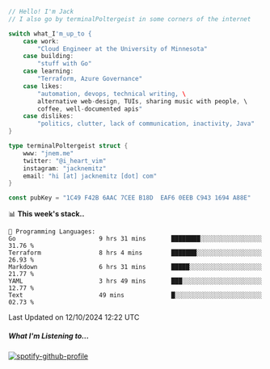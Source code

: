 ```go
// Hello! I'm Jack
// I also go by terminalPoltergeist in some corners of the internet

switch what_I'm_up_to {
    case work:
        "Cloud Engineer at the University of Minnesota"
    case building:
        "stuff with Go"
    case learning:
        "Terraform, Azure Governance"
    case likes:
        "automation, devops, technical writing, \
        alternative web-design, TUIs, sharing music with people, \
        coffee, well-documented apis"
    case dislikes:
        "politics, clutter, lack of communication, inactivity, Java"
}

type terminalPoltergeist struct {
    www: "jnem.me"
    twitter: "@i_heart_vim"
    instagram: "jacknemitz"
    email: "hi [at] jacknemitz [dot] com"
}

const pubKey = "1C49 F42B 6AAC 7CEE B18D  EAF6 0EEB C943 1694 A88E"
```

<!--START_SECTION:waka-->
📊 **This week's stack..** 

```text
💬 Programming Languages: 
Go                       9 hrs 31 mins       ████████░░░░░░░░░░░░░░░░░   31.76 % 
Terraform                8 hrs 4 mins        ███████░░░░░░░░░░░░░░░░░░   26.93 % 
Markdown                 6 hrs 31 mins       █████░░░░░░░░░░░░░░░░░░░░   21.77 % 
YAML                     3 hrs 49 mins       ███░░░░░░░░░░░░░░░░░░░░░░   12.77 % 
Text                     49 mins             █░░░░░░░░░░░░░░░░░░░░░░░░   02.73 % 
```


 Last Updated on 12/10/2024 12:22 UTC
<!--END_SECTION:waka-->

##### What I'm Listening to...

[![spotify-github-profile](https://jnem.me/listening-item?maxAge=2592000)](https://jnem.me/listening)
